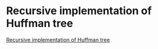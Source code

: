 # Recursive implementation of Huffman tree
[Recursive implementation of Huffman tree](https://aiwithcloud.com/2022/09/19/recursive_implementation_of_huffman_tree/)